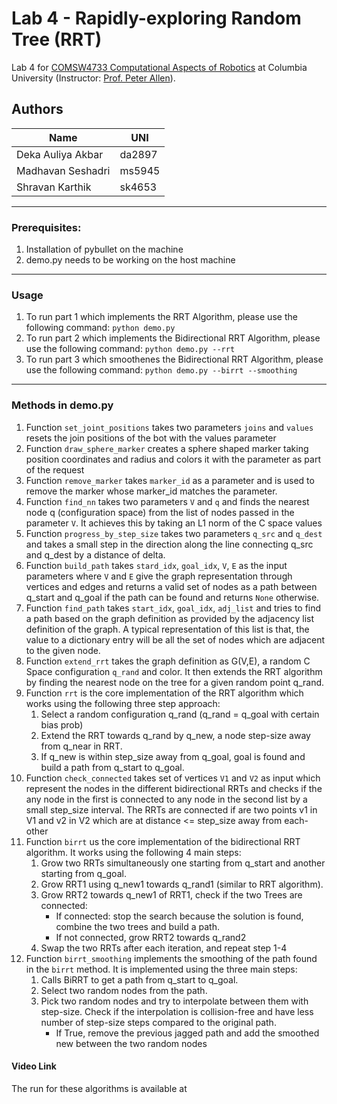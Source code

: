# Lab 4 - Rapidly-exploring Random Tree (RRT)
Lab 4 for [COMSW4733 Computational Aspects of Robotics](https://www.cs.columbia.edu/~allen/F19/) at Columbia University (Instructor: [Prof. Peter Allen](http://www.cs.columbia.edu/~allen/)).

## Authors

| Name | UNI|
| - | - |
| Deka Auliya Akbar | da2897 |
| Madhavan Seshadri | ms5945 |
| Shravan Karthik | sk4653 |

----
### Prerequisites:

1. Installation of pybullet on the machine
2. demo.py needs to be working on the host machine

----
### Usage
1. To run part 1 which implements the RRT Algorithm, please use the following command:
`python demo.py`
1. To run part 2 which implements the Bidirectional RRT Algorithm, please use the following command:
`python demo.py --rrt`
1. To run part 3 which smoothenes the Bidirectional RRT Algorithm, please use the following command:
`python demo.py --birrt --smoothing`

----
### Methods in demo.py
1. Function `set_joint_positions` takes two parameters `joins` and `values` resets the join positions 
of the bot with the values parameter
1. Function `draw_sphere_marker` creates a sphere shaped marker taking position coordinates and radius
and colors it with the parameter as part of the request
1. Function `remove_marker` takes `marker_id` as a parameter and is used to remove the marker whose 
marker_id matches the parameter.
1. Function `find_nn` takes two parameters `V` and `q` and finds the nearest node q (configuration space) from the
 list of nodes passed in the parameter `V`. It achieves this by taking an L1 norm of the C space values
1. Function `progress_by_step_size` takes two parameters `q_src` and `q_dest` and takes a small step in the direction 
along the line connecting q_src and q_dest by a distance of delta.
1. Function `build_path` takes `stard_idx`, `goal_idx`, `V`, `E` as the input parameters where `V` and `E` give the 
graph representation through vertices and edges and returns a valid set of nodes as a path between q_start and q_goal if
the path can be found and returns `None` otherwise.
1. Function `find_path` takes `start_idx`, `goal_idx`, `adj_list` and tries to find a path based on the graph definition
 as provided by the adjacency list definition of the graph. A typical representation of this list is that, the value to 
 a dictionary entry will be all the set of nodes which are adjacent to the given node.
1. Function `extend_rrt` takes the graph definition as G(V,E), a random C Space configuration `q_rand` and color. It 
then extends the RRT algorithm by finding the nearest node on the tree for a given 
random point q_rand.
1. Function `rrt` is the core implementation of the RRT algorithm which works using the following three step approach:
    1. Select a random configuration q_rand (q_rand = q_goal with certain bias prob)
    1. Extend the RRT towards q_rand by q_new, a node step-size away from q_near in RRT.
    1. If q_new is within step_size away from q_goal, goal is found and build a path 
        from q_start to q_goal.
1. Function `check_connected` takes set of vertices `V1` and `V2` as input which represent the nodes in the different 
bidirectional RRTs and checks if the any node in the first is connected to any node in the second list by a small 
step_size interval. The RRTs are connected if are two points v1 in V1 and v2 in V2 which are at 
distance <= step_size away from each-other
1. Function `birrt` us the core implementation of the bidirectional RRT algorithm. It works using the following 
4 main steps:
    1. Grow two RRTs simultaneously one starting from q_start and another starting from q_goal.
    1. Grow RRT1 using q_new1 towards q_rand1 (similar to RRT algorithm).
    1. Grow RRT2 towards q_new1 of RRT1, check if the two Trees are connected:
        - If connected: stop the search because the solution is found, combine the two trees and 
            build a path.
        - If not connected, grow RRT2 towards q_rand2
    1. Swap the two RRTs after each iteration, and repeat step 1-4
1. Function `birrt_smoothing` implements the smoothing of the path found in the `birrt` method. 
It is implemented using the three main steps:
    1. Calls BiRRT to get a path from q_start to q_goal.
    1. Select two random nodes from the path.
    1. Pick two random nodes and try to interpolate between them with step-size. 
        Check if the interpolation is collision-free and have less number of step-size steps
        compared to the original path.
        - If True, remove the previous jagged path and add the smoothed new 
            between the two random nodes

#### Video Link

The run for these algorithms is available at 


